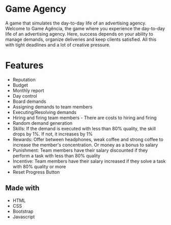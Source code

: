 # Game Agency
A game that simulates the day-to-day life of an advertising agency.<br>
Welcome to Game Agência, the game where you experience the day-to-day life of an advertising agency. Here, success depends on your ability to manage demands, organize deliveries and keep clients satisfied. All this with tight deadlines and a lot of creative pressure.<br>
<h1>Features</h1>
<ul>
<li>Reputation</li>
<li>Budget</li>
<li>Monthly report</li>
<li>Day control</li>
<li>Board demands</li>
<li>Assigning demands to team members</li>
<li>Executing/Resolving demands</li>
<li>Hiring and firing team members - There are costs to hiring and firing</li>
<li>Random demand generation</li>
<li>Skills: If the demand is executed with less than 80% quality, the skill drops by 1%. If not, it increases by 1%</li>
<li>Rewards: Offer between headphones, weak coffee and strong coffee to increase the member's concentration. Or money as a bonus to salary</li>
<li>Punishment: Team members have their salary discounted if they perform a task with less than 80% quality</li>
<li>Incentive: Team members have their salary increased if they solve a task with 80% quality or more</li>
<li>Reset Progress Button</li>
</ul>
<h2>Made with</h2>
<ul>
<li>HTML</li>
<li>CSS</li>
<li>Bootstrap</li>
<li>Javascript</li>
</ul>
